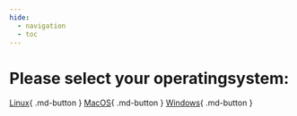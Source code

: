 ```yaml
---
hide:
  - navigation
  - toc
---
```


# Please select your operatingsystem:

[Linux](./Linux/index_linux.md){ .md-button }
[MacOS](./MacOS/intro-HPC/ch_introduction.md){ .md-button }
[Windows](./Windows/intro-HPC/ch_introduction.md){ .md-button }